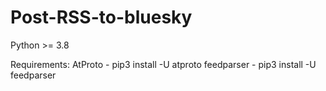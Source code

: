 # Post-RSS-to-bluesky

Python >= 3.8

Requirements: 
AtProto - pip3 install -U atproto
feedparser - pip3 install -U feedparser
